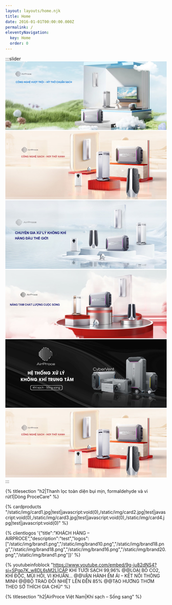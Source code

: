 ```yaml
---
layout: layouts/home.njk
title: Home
date: 2016-01-01T00:00:00.000Z
permalink: /
eleventyNavigation:
  key: Home
  order: 0
---
```

:::slider
![](/static/img/bg1.jpg)
![](/static/img/bg2.jpg)
![](/static/img/bg3.jpg)
![](/static/img/bg4.jpg)
![](/static/img/bg5.jpg)
![](/static/img/bg2.jpg)
:::

{% titlesection "h2|Thanh lọc toàn diện bụi mịn, formaldehyde và vi rút1|Dòng ProceCare" %}

{% cardproducts "/static/img/card1.jpg|test|javascript:void(0),/static/img/card2.jpg|test|javascript:void(0),/static/img/card3.jpg|test|javascript:void(0),/static/img/card4.jpg|test|javascript:void(0)" %}

{% clientlogos '{"title":"KHÁCH HÀNG – AIRPROCE","description":"test","logos":["/static/img/brand1.png","/static/img/brand10.png","/static/img/brand18.png","/static/img/brand18.png","/static/img/brand16.png","/static/img/brand20.png","/static/img/brand1.png"]}' %}

{% youtubeinfoblock "https://www.youtube.com/embed/9g-ju82dNS4?si=SPgp7K_w8DL6sM2L|CẤP KHÍ TƯƠI SẠCH 99,96% @@LOẠI BỎ CO2, KHÍ ĐỘC, MÙI HÔI, VI KHUẨN… @@VẬN HÀNH ÊM ÁI – KẾT NỐI THÔNG MINH @@BỘ TRAO ĐỔI NHIỆT LÊN ĐẾN 85% @@TẠO HƯƠNG THƠM THEO SỞ THÍCH GIA CHỦ" %}

{% titlesection "h2|AirProce Việt Nam|Khí sạch – Sống sang" %}
